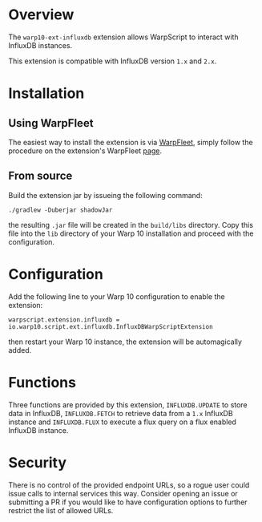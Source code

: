 # Overview

The `warp10-ext-influxdb` extension allows WarpScript to interact with InfluxDB instances.

This extension is compatible with InfluxDB version `1.x` and `2.x`.

# Installation

## Using WarpFleet

The easiest way to install the extension is via [WarpFleet](https://warpfleet.senx.io/), simply follow the procedure on the extension's WarpFleet [page](https://warpfleet.senx.io/browse/io.warp10/warp10-ext-influxdb).

## From source

Build the extension jar by issueing the following command:

```
./gradlew -Duberjar shadowJar
```

the resulting `.jar` file will be created in the `build/libs` directory. Copy this file into the `lib` directory of your Warp 10 installation and proceed with the configuration.

# Configuration

Add the following line to your Warp 10 configuration to enable the extension:

```
warpscript.extension.influxdb = io.warp10.script.ext.influxdb.InfluxDBWarpScriptExtension
```

then restart your Warp 10 instance, the extension will be automagically added.

# Functions

Three functions are provided by this extension, `INFLUXDB.UPDATE` to store data in InfluxDB, `INFLUXDB.FETCH` to retrieve data from a `1.x` InfluxDB instance and `INFLUXDB.FLUX` to execute a flux query on a flux enabled InfluxDB instance.

# Security

There is no control of the provided endpoint URLs, so a rogue user could issue calls to internal services this way. Consider opening an issue or submitting a PR if you would like to have configuration options to further restrict the list of allowed URLs.
